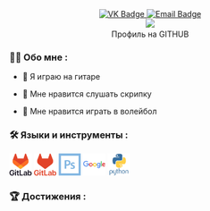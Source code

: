 <div id="badges" align="center">
  <a href= "https://vk.com/sempiternal89">
    <img src = "https://img.shields.io/badge/VK-blue?style=for-the-badge&logo=VK&logoColor=white" alt= "VK Badge" />
  </a>

  <a href= "https://mail.google.com/mail/u/1/#inbox">
    <img src = "https://img.shields.io/badge/EMAIL-red?style=for-the-badge&logo=Gmail&logoColor=white" alt= "Email Badge" />
      </a>
  </div>

<div id="viewproof" align="center" >
  <img src = "https://komarev.com/ghpvc/?username=Samurai214567&style=flat-square&color=blue"/>
</div>

<div id="heythere" align="center"
<hi> Профиль на GITHUB </hi>
</div>  

### :man_technologist: Обо мне :

- :guitar: Я играю на гитаре

- :violin: Мне нравится слушать скрипку

- :volleyball: Мне нравится играть в волейбол

### :hammer_and_wrench: Языки и инструменты :

<div>
<img src="https://github.com/devicons/devicon/blob/master/icons/gitlab/gitlab-original-wordmark.svg?short_path=8eb0f85" width="40" height="40"/>
<img src="https://github.com/devicons/devicon/blob/master/icons/gitlab/gitlab-plain-wordmark.svg" width="40" height="40"/> 
<img src="https://github.com/devicons/devicon/blob/master/icons/photoshop/photoshop-line.svg" width="40" height="40"/>
<img src="https://github.com/devicons/devicon/blob/master/icons/google/google-original-wordmark.svg" width="40" height="40"/>
<img src="https://github.com/devicons/devicon/blob/master/icons/python/python-original-wordmark.svg" width="40" height="40"/> 
</div>

### :trophy: Достижения :
